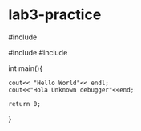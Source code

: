 # lab3-practice
#include <iostream>

#include <cmath>
#include <cctype>

int main(){ 

    cout<< "Hello World"<< endl;
    cout<<"Hola Unknown debugger"<<end;

    return 0;
}

